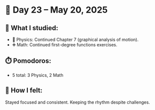 # 📅 Day 23 – May 20, 2025

## 📘 What I studied:
- 🚀 Physics: Continued Chapter 7 (graphical analysis of motion).
- ➕ Math: Continued first-degree functions exercises.

## ⏱️ Pomodoros:
- 5 total: 3 Physics, 2 Math

## 🧠 How I felt:
Stayed focused and consistent. Keeping the rhythm despite challenges.
